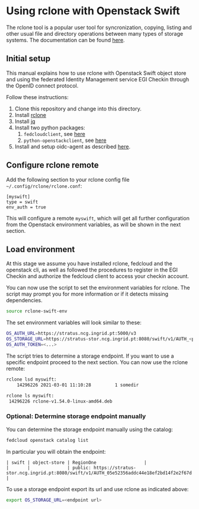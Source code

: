 # Using rclone with Openstack Swift

The rclone tool is a popular user tool for syncronization, copying, listing and other
usual file and directory operations between many types of storage systems. The documentation
can be found [here](https://rclone.org/).

## Initial setup

This manual explains how to use rclone with Openstack Swift object store and using the
federated Identity Management service EGI Checkin through the OpenID connect protocol.

Follow these instructions:
1. Clone this repository and change into this directory.
1. Install [rclone](https://rclone.org/install/)
1. Install [jq](https://stedolan.github.io/jq/)
1. Install two python packages:
	1. `fedcloudclient`, see [here](https://fedcloudclient.fedcloud.eu/install.html)
	1. `python-openstackclient`, see [here](https://pypi.org/project/python-openstackclient/)
1. Install and setup oidc-agent as described [here](https://indigo-dc.gitbook.io/oidc-agent/user/oidc-gen/provider/egi).

## Configure rclone remote

Add the following section to your rclone config file `~/.config/rclone/rclone.conf`:
```
[myswift]
type = swift
env_auth = true
```

This will configure a remote `myswift`, which will get all further configuration from the Openstack
environment variables, as will be shown in the next section.

## Load environment

At this stage we assume you have installed rclone, fedcloud and the openstack cli, as well as
followed the procedures to register in the EGI Checkin and authorize the fedcloud client to
access your checkin account.

You can now use the script to set the environment variables for rclone.
The script may prompt you for more information or if it detects missing dependencies.

```bash
source rclone-swift-env
```

The set environment variables will look similar to these:

```bash
OS_AUTH_URL=https://stratus.ncg.ingrid.pt:5000/v3
OS_STORAGE_URL=https://stratus-stor.ncg.ingrid.pt:8080/swift/v1/AUTH_<project id>
OS_AUTH_TOKEN=<...>
```

The script tries to determine a storage endpoint.
If you want to use a specific endpoint proceed to the next section.
You can now use the rclone remote:
```bash
rclone lsd myswift:
    14296226 2021-03-01 11:10:28         1 somedir

rclone ls myswift:
 14296226 rclone-v1.54.0-linux-amd64.deb
```

### Optional: Determine storage endpoint manually
You can determine the storage endpoint manually using the catalog:

```bash
fedcloud openstack catalog list
```

In particular you will obtain the endpoint:

```
| swift | object-store | RegionOne                  |
|       |              | public: https://stratus-stor.ncg.ingrid.pt:8080/swift/v1/AUTH_05e52356addc44e18ef2bd14f2e2f67d   |
```

To use a storage endpoint export its url and use rclone as indicated above:

```bash
export OS_STORAGE_URL=<endpoint url>
```
